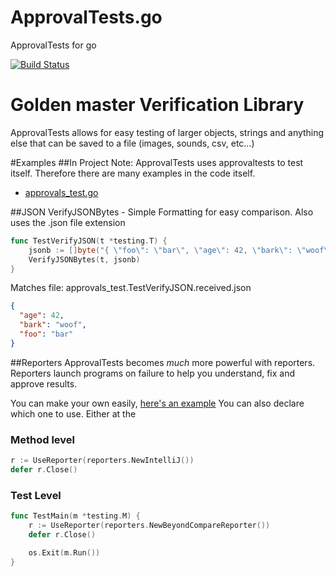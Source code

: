 # ApprovalTests.go

ApprovalTests for go

[![Build Status](https://travis-ci.org/approvals/go-approval-tests.png?branch=master)](https://travis-ci.org/approvals/go-approval-tests)

# Golden master Verification Library
ApprovalTests allows for easy testing of larger objects, strings and anything else that can be saved to a file (images, sounds, csv,  etc...)

#Examples
##In Project
Note: ApprovalTests uses approvaltests to test itself. Therefore there are many examples in the code itself.

 * [approvals_test.go](approvals_test.go)

##JSON
VerifyJSONBytes - Simple Formatting for easy comparison. Also uses the .json file extension 

```go
func TestVerifyJSON(t *testing.T) {
	jsonb := []byte("{ \"foo\": \"bar\", \"age\": 42, \"bark\": \"woof\" }")
	VerifyJSONBytes(t, jsonb)
}
```
Matches file: approvals_test.TestVerifyJSON.received.json

```json
{
  "age": 42,
  "bark": "woof",
  "foo": "bar"
}
```

##Reporters
ApprovalTests becomes *much* more powerful with reporters. Reporters launch programs on failure to help you understand, fix and approve results.

You can make your own easily, [here's an example](reporters/beyond_compare.go)
You can also declare which one to use. Either at the 
### Method level
```go
r := UseReporter(reporters.NewIntelliJ())
defer r.Close()
```
### Test Level
```go
func TestMain(m *testing.M) {
	r := UseReporter(reporters.NewBeyondCompareReporter())
	defer r.Close()

	os.Exit(m.Run())
}
```
